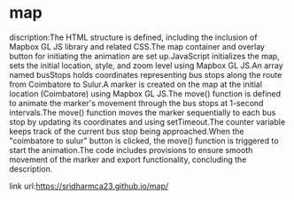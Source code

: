 # map
discription:The HTML structure is defined, including the inclusion of Mapbox GL JS library and related CSS.The map container and overlay button for initiating the animation are set up.JavaScript initializes the map, sets the initial location, style, and zoom level using Mapbox GL JS.An array named busStops holds coordinates representing bus stops along the route from Coimbatore to Sulur.A marker is created on the map at the initial location (Coimbatore) using Mapbox GL JS.The move() function is defined to animate the marker's movement through the bus stops at 1-second intervals.The move() function moves the marker sequentially to each bus stop by updating its coordinates and using setTimeout.The counter variable keeps track of the current bus stop being approached.When the "coimbatore to sulur" button is clicked, the move() function is triggered to start the animation.The code includes provisions to ensure smooth movement of the marker and export functionality, concluding the description.


link url:https://sridharmca23.github.io/map/
